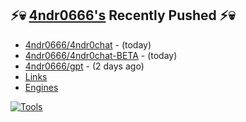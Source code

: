 ## ⚡💀 <a href="https://4ndr0666.github.io/4ndr0site" target="_blank">4ndr0666's</a> Recently Pushed ⚡💀


- [4ndr0666/4ndr0chat](https://github.com/4ndr0666/4ndr0chat) - (today)
- [4ndr0666/4ndr0chat-BETA](https://github.com/4ndr0666/4ndr0chat-BETA) - (today)
- [4ndr0666/gpt](https://github.com/4ndr0666/gpt) - (2 days ago)
- [Links](https://github.com/4ndr0666/Links/blob/main/README.md)        
- [Engines](https://github.com/hoothin/SearchJumper/discussions/73)    

[![Tools](https://skillicons.dev/icons?i=go,py,react,nextjs,git,linux,bash,neovim&theme=dark&perline=18)](https://skillicons.dev)

